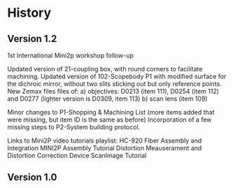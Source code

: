 # History

## Version 1.2

1st International Mini2p workshop follow-up 

Updated version of 21-coupling box, with round corners to facilitate machining.
Updated version of 102-Scopebody P1 with modified surface for the dichroic mirror, without two slits sticking out but only reference points.
New Zemax files files of:
a) objectives: D0213 (item 111), D0254 (item 112) and D0277 (lighter version is D0309, item 113)
b) scan lens (item 109)

Minor changes to P1-Shopping & Machining List (more items added that were missing, but item ID is the same as before)
Incorporation of a few missing steps to P2-System building protocol.


Links to Mini2P video tutorials playlist:
HC-920 Fiber Assembly and Integration
MINI2P Assembly Tutorial
Distortion Meauserament and Distortion Correction Device
ScanImage Tutorial



## Version 1.0





